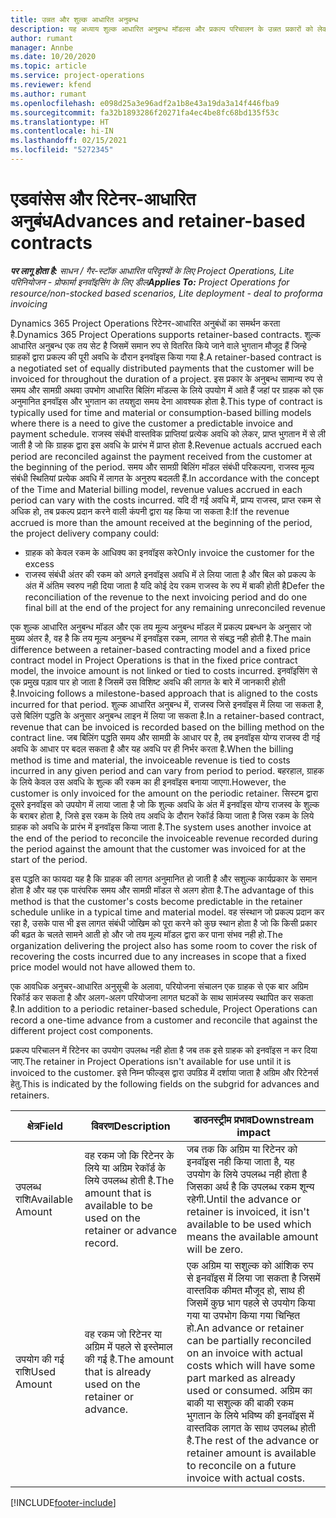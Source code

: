 ```yaml
---
title: उन्नत और शुल्क आधारित अनुबन्ध
description: यह अध्याय शुल्क आधारित अनुबन्ध मॉडल्स और प्रकल्प परिचालन के उन्नत प्रकारों को लेकर जानकारी प्रदान करता है.
author: rumant
manager: Annbe
ms.date: 10/20/2020
ms.topic: article
ms.service: project-operations
ms.reviewer: kfend
ms.author: rumant
ms.openlocfilehash: e098d25a3e96adf2a1b8e43a19da3a14f446fba9
ms.sourcegitcommit: fa32b1893286f20271fa4ec4be8fc68bd135f53c
ms.translationtype: HT
ms.contentlocale: hi-IN
ms.lasthandoff: 02/15/2021
ms.locfileid: "5272345"
---
```

# <a name="advances-and-retainer-based-contracts"></a><span data-ttu-id="57d54-103">एडवांसेस और रिटेनर-आधारित अनुबंध</span><span class="sxs-lookup"><span data-stu-id="57d54-103">Advances and retainer-based contracts</span></span>


<span data-ttu-id="57d54-104">_**पर लागू होता है:** साधन / गैर-स्टॉक आधारित परिदृश्यों के लिए Project Operations, Lite परिनियोजन - प्रोफार्मा इनवॉइसिंग के लिए डील_</span><span class="sxs-lookup"><span data-stu-id="57d54-104">_**Applies To:** Project Operations for resource/non-stocked based scenarios, Lite deployment - deal to proforma invoicing_</span></span>

<span data-ttu-id="57d54-105">Dynamics 365 Project Operations रिटेनर-आधारित अनुबंधों का समर्थन करता है.</span><span class="sxs-lookup"><span data-stu-id="57d54-105">Dynamics 365 Project Operations supports retainer-based contracts.</span></span> <span data-ttu-id="57d54-106">शुल्क आधारित अनुबन्ध एक तय सेट है जिसमें समान रुप से वितरित किये जाने वाले भुगतान मौजूद हैं जिन्हे ग्राहकों द्वारा प्रकल्प की पूरी अवधि के दौरान इनवॉइस किया गया है.</span><span class="sxs-lookup"><span data-stu-id="57d54-106">A retainer-based contract is a negotiated set of equally distributed payments that the customer will be invoiced for throughout the duration of a project.</span></span> <span data-ttu-id="57d54-107">इस प्रकार के अनुबन्ध सामान्य रुप से समय और सामग्री अथवा उपभोग आधारित बिलिंग मॉडल्स के लिये उपयोग में आते हैं जहां पर ग्राहक को एक अनुमानित इनवॉइस और भुगतान का तयशुदा समय देना आवश्यक होता है.</span><span class="sxs-lookup"><span data-stu-id="57d54-107">This type of contract is typically used for time and material or consumption-based billing models where there is a need to give the customer a predictable invoice and payment schedule.</span></span> <span data-ttu-id="57d54-108">राजस्व संबंधी वास्तविक प्राप्तियां प्रत्येक अवधि को लेकर, प्राप्त भुगतान में से ली जाती है जो कि ग्राहक द्वारा इस अवधि के प्रारंभ में प्राप्त होता है.</span><span class="sxs-lookup"><span data-stu-id="57d54-108">Revenue actuals accrued each period are reconciled against the payment received from the customer at the beginning of the period.</span></span> <span data-ttu-id="57d54-109">समय और सामग्री बिलिंग मॉडल संबंधी परिकल्पना, राजस्व मूल्य संबंधी स्थितियां प्रत्येक अवधि में लागत के अनुरुप बदलती हैं.</span><span class="sxs-lookup"><span data-stu-id="57d54-109">In accordance with the concept of the Time and Material billing model, revenue values accrued in each period can vary with the costs incurred.</span></span> <span data-ttu-id="57d54-110">यदि दी गई अवधि में, प्राप्य राजस्व, प्राप्त रकम से अधिक हो, तब प्रकल्प प्रदान करने वाली कंपनी द्वारा यह किया जा सकता है:</span><span class="sxs-lookup"><span data-stu-id="57d54-110">If the revenue accrued is more than the amount received at the beginning of the period, the project delivery company could:</span></span>

- <span data-ttu-id="57d54-111">ग्राहक को केवल रकम के आधिक्य का इनवॉइस करे</span><span class="sxs-lookup"><span data-stu-id="57d54-111">Only invoice the customer for the excess</span></span> 
- <span data-ttu-id="57d54-112">राजस्व संबंधी अंतर की रकम को अगले इनवॉइस अवधि में ले लिया जाता है और बिल को प्रकल्प के अंत में अंतिम स्वरुप नही दिया जाता है यदि कोई देय रकम राजस्व के रुप में बाकी होती है</span><span class="sxs-lookup"><span data-stu-id="57d54-112">Defer the reconciliation of the revenue to the next invoicing period and do one final bill at the end of the project for any remaining unreconciled revenue</span></span>

<span data-ttu-id="57d54-113">एक शुल्क आधारित अनुबन्ध मॉडल और एक तय मूल्य अनुबन्ध मॉडल में प्रकल्प प्रबन्धन के अनुसार जो मुख्य अंतर है, वह है कि तय मूल्य अनुबन्ध में इनवॉइस रकम, लागत से संबद्ध नही होती है.</span><span class="sxs-lookup"><span data-stu-id="57d54-113">The main difference between a retainer-based contracting model and a fixed price contract model in Project Operations is that in the fixed price contract model, the invoice amount is not linked or tied to costs incurred.</span></span> <span data-ttu-id="57d54-114">इनवॉइसिंग से एक प्रमुख पड़ाव पार हो जाता है जिसमें उस विशिष्ट अवधि की लागत के बारे में जानकारी होती है.</span><span class="sxs-lookup"><span data-stu-id="57d54-114">Invoicing follows a milestone-based approach that is aligned to the costs incurred for that period.</span></span> <span data-ttu-id="57d54-115">शुल्क आधारित अनुबन्ध में, राजस्व जिसे इनवॉइस में लिया जा सकता है, उसे बिलिंग पद्धति के अनुसार अनुबन्ध लाइन में लिया जा सकता है.</span><span class="sxs-lookup"><span data-stu-id="57d54-115">In a retainer-based contract, revenue that can be invoiced is recorded based on the billing method on the contract line.</span></span> <span data-ttu-id="57d54-116">जब बिलिंग पद्धति समय और सामग्री के आधार पर है, तब इनवॉइस योग्य राजस्व दी गई अवधि के आधार पर बदल सकता है और यह अवधि पर ही निर्भर करता है.</span><span class="sxs-lookup"><span data-stu-id="57d54-116">When the billing method is time and material, the invoiceable revenue is tied to costs incurred in any given period and can vary from period to period.</span></span> <span data-ttu-id="57d54-117">बहरहाल, ग्राहक के लिये केवल उस अवधि के शुल्क की रकम का ही इनवॉइस बनाया जाएगा.</span><span class="sxs-lookup"><span data-stu-id="57d54-117">However, the customer is only invoiced for the amount on the periodic retainer.</span></span> <span data-ttu-id="57d54-118">सिस्टम द्वारा दूसरे इनवॉइस को उपयोग में लाया जाता है जो कि शुल्क अवधि के अंत में इनवॉइस योग्य राजस्व के शुल्क के बराबर होता है, जिसे इस रकम के लिये तय अवधि के दौरान रेकॉर्ड किया जाता है जिस रकम के लिये ग्राहक को अवधि के प्रारंभ में इनवॉइस किया जाता है.</span><span class="sxs-lookup"><span data-stu-id="57d54-118">The system uses another invoice at the end of the period to reconcile the invoiceable revenue recorded during the period against the amount that the customer was invoiced for at the start of the period.</span></span>

<span data-ttu-id="57d54-119">इस पद्धति का फायदा यह है कि ग्राहक की लागत अनुमानित हो जाती है और सशुल्क कार्यप्रकार के समान होता है और यह एक पारंपरिक समय और सामग्री मॉडल से अलग होता है.</span><span class="sxs-lookup"><span data-stu-id="57d54-119">The advantage of this method is that the customer's costs become predictable in the retainer schedule unlike in a typical time and material model.</span></span> <span data-ttu-id="57d54-120">वह संस्थान जो प्रकल्प प्रदान कर रहा है, उसके पास भी इस लागत संबंधी जोखिम को पूरा करने को कुछ स्थान होता है जो कि किसी प्रकार की बढ़त के चलते सामने आती हो और जो तय मूल्य मॉडल द्वारा कर पाना संभव नही हो.</span><span class="sxs-lookup"><span data-stu-id="57d54-120">The organization delivering the project also has some room to cover the risk of recovering the costs incurred due to any increases in scope that a fixed price model would not have allowed them to.</span></span>

<span data-ttu-id="57d54-121">एक आवधिक अनुचर-आधारित अनुसूची के अलावा, परियोजना संचालन एक ग्राहक से एक बार अग्रिम रिकॉर्ड कर सकता है और अलग-अलग परियोजना लागत घटकों के साथ सामंजस्य स्थापित कर सकता है.</span><span class="sxs-lookup"><span data-stu-id="57d54-121">In addition to a periodic retainer-based schedule, Project Operations can record a one-time advance from a customer and reconcile that against the different project cost components.</span></span>

<span data-ttu-id="57d54-122">प्रकल्प परिचालन में रिटेनर का उपयोग उपलब्ध नही होता है जब तक इसे ग्राहक को इनवॉइस न कर दिया जाए.</span><span class="sxs-lookup"><span data-stu-id="57d54-122">The retainer in Project Operations isn't available for use until it is invoiced to the customer.</span></span> <span data-ttu-id="57d54-123">इसे निम्न फील्ड्स द्वारा उपग्रिड में दर्शाया जाता है अग्रिम और रिटेनर्स हेतु.</span><span class="sxs-lookup"><span data-stu-id="57d54-123">This is indicated by the following fields on the subgrid for advances and retainers.</span></span>

| <span data-ttu-id="57d54-124">क्षेत्र</span><span class="sxs-lookup"><span data-stu-id="57d54-124">Field</span></span> | <span data-ttu-id="57d54-125">विवरण</span><span class="sxs-lookup"><span data-stu-id="57d54-125">Description</span></span> | <span data-ttu-id="57d54-126">डाउनस्ट्रीम प्रभाव</span><span class="sxs-lookup"><span data-stu-id="57d54-126">Downstream impact</span></span> |
| --- | --- | --- |
| <span data-ttu-id="57d54-127">उपलब्ध राशि</span><span class="sxs-lookup"><span data-stu-id="57d54-127">Available Amount</span></span> | <span data-ttu-id="57d54-128">वह रकम जो कि रिटेनर के लिये या अग्रिम रेकॉर्ड के लिये उपलब्ध होती है.</span><span class="sxs-lookup"><span data-stu-id="57d54-128">The amount that is available to be used on the retainer or advance record.</span></span> | <span data-ttu-id="57d54-129">जब तक कि अग्रिम या रिटेनर को इनवॉइस नही किया जाता है, यह उपयोग के लिये उपलब्ध नही होता है जिसका अर्थ है कि उपलब्ध रकम शून्य रहेगी.</span><span class="sxs-lookup"><span data-stu-id="57d54-129">Until the advance or retainer is invoiced, it isn't available to be used which means the available amount will be zero.</span></span> |
| <span data-ttu-id="57d54-130">उपयोग की गई राशि</span><span class="sxs-lookup"><span data-stu-id="57d54-130">Used Amount</span></span> | <span data-ttu-id="57d54-131">वह रकम जो रिटेनर या अग्रिम में पहले से इस्तेमाल की गई है.</span><span class="sxs-lookup"><span data-stu-id="57d54-131">The amount that is already used on the retainer or advance.</span></span> | <span data-ttu-id="57d54-132">एक अग्रिम या सशुल्क को आंशिक रुप से इनवॉइस में लिया जा सकता है जिसमें वास्तविक कीमत मौजूद हो, साथ ही जिसमें कुछ भाग पहले से उपयोग किया गया या उपभोग किया गया चिन्हित हो.</span><span class="sxs-lookup"><span data-stu-id="57d54-132">An advance or retainer can be partially reconciled on an invoice with actual costs which will have some part marked as already used or consumed.</span></span> <span data-ttu-id="57d54-133">अग्रिम का बाकी या सशुल्क की बाकी रकम भुगतान के लिये भविष्य की इनवॉइस में वास्तविक लागत के साथ उपलब्ध होती है.</span><span class="sxs-lookup"><span data-stu-id="57d54-133">The rest of the advance or retainer amount is available to reconcile on a future invoice with actual costs.</span></span> |


[!INCLUDE[footer-include](../../includes/footer-banner.md)]